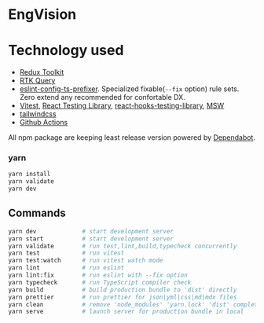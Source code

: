 # EngVision

# Technology used

- [Redux Toolkit](https://redux-toolkit.js.org/)
- [RTK Query](https://redux-toolkit.js.org/rtk-query/overview)
- [eslint-config-ts-prefixer](https://github.com/laststance/eslint-config-ts-prefixer). Specialized fixable(`--fix` option) rule sets. Zero extend any recommended for confortable DX.
- [Vitest](https://vitest.dev/), [React Testing Library](https://testing-library.com/docs/react-testing-library/intro/), [react-hooks-testing-library](https://github.com/testing-library/react-hooks-testing-library), [MSW](https://mswjs.io/)
- [tailwindcss](https://tailwindcss.com/)
- [Github Actions](https://github.com/features/actions)

All npm package are keeping least release version powered by [Dependabot](https://github.com/dependabot).

### yarn

```sh
yarn install
yarn validate
yarn dev
```

## Commands

```bash
yarn dev             # start development server
yarn start           # start development server
yarn validate        # run test,lint,build,typecheck concurrently
yarn test            # run vitest
yarn test:watch      # run vitest watch mode
yarn lint            # run eslint
yarn lint:fix        # run eslint with --fix option
yarn typecheck       # run TypeScript compiler check
yarn build           # build production bundle to 'dist' directly
yarn prettier        # run prettier for json|yml|css|md|mdx files
yarn clean           # remove 'node_modules' 'yarn.lock' 'dist' completely
yarn serve           # launch server for production bundle in local
```
